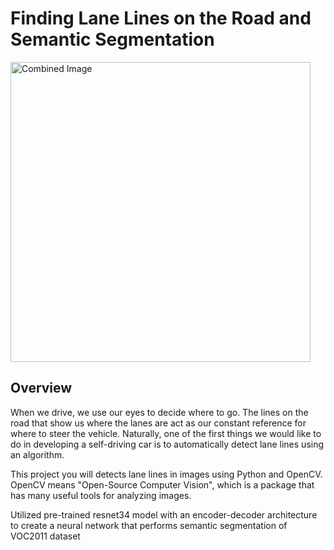 # **Finding Lane Lines on the Road and Semantic Segmentation** 

<img src="examples/laneLines_thirdPass.jpg" width="480" alt="Combined Image" />

Overview
---

When we drive, we use our eyes to decide where to go.  The lines on the road that show us where the lanes are act as our constant reference for where to steer the vehicle.  Naturally, one of the first things we would like to do in developing a self-driving car is to automatically detect lane lines using an algorithm.

This project you will detects lane lines in images using Python and OpenCV.  OpenCV means "Open-Source Computer Vision", which is a package that has many useful tools for analyzing images.  

Utilized pre-trained resnet34 model with an encoder-decoder architecture to create a neural network that performs semantic segmentation of VOC2011 dataset
